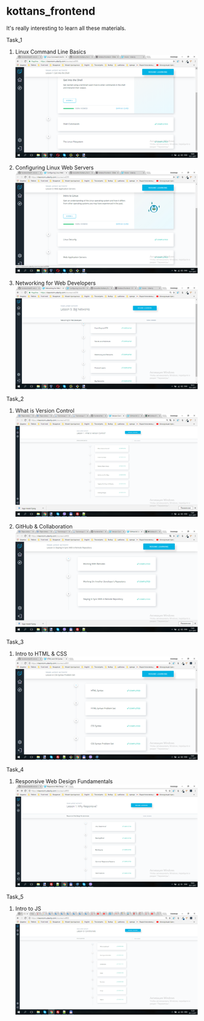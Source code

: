 # kottans_frontend

It's really interesting to learn all these materials.

Task_1
	
1. Linux Command Line Basics
	![Screenshot](task_01/linux-command-line-basics_done.png)
	
2. Configuring Linux Web Servers
	![Screenshot](task_01/configuring-linux-web-servers_done.png)
	
3. Networking for Web Developers
	![Screenshot](task_01/networking-for-web-developers_done.png)

Task_2
	
1. What is Version Control
	![Screenshot](task_02/what-is-version-control_done.png)
	
2. GitHub & Collaboration
	![Screenshot](task_02/GitHub-and-Collaboration_done.png)
	
Task_3
	
1. Intro to HTML & CSS
	![Screenshot](task_03/Intro-to-HTML-and-CSS_done.png)
	
Task_4
	
1. Responsive Web Design Fundamentals
	![Screenshot](task_04/Responsive-Web-Design-Fundamentals_done.png)

Task_5
	
1. Intro to JS
	![Screenshot](task_05/Intro-to-JS_done.png)	